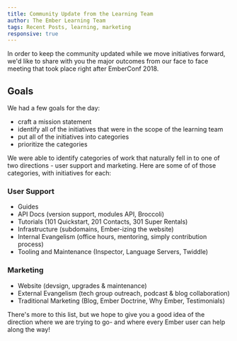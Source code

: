 ```yaml
---
title: Community Update from the Learning Team
author: The Ember Learning Team
tags: Recent Posts, learning, marketing
responsive: true
---
```


In order to keep the community updated while we move initiatives forward, we'd like to share with you the major outcomes from our face to face meeting that took place right after EmberConf 2018.

## Goals

We had a few goals for the day:

- craft a mission statement
- identify all of the initiatives that were in the scope of the learning team
- put all of the initiatives into categories
- prioritize the categories

We were able to identify categories of work that naturally fell in to one of two directions - user support and marketing. Here are some of of those categories, with initiatives for each:

### User Support

- Guides
- API Docs (version support, modules API, Broccoli)
- Tutorials (101 Quickstart, 201 Contacts, 301 Super Rentals)
- Infrastructure (subdomains, Ember-izing the website)
- Internal Evangelism (office hours, mentoring, simply contribution process)
- Tooling and Maintenance (Inspector, Language Servers, Twiddle)

### Marketing

- Website (devsign, upgrades & maintenance)
- External Evangelism (tech group outreach, podcast & blog collaboration)
- Traditional Marketing (Blog, Ember Doctrine, Why Ember, Testimonials)

There's more to this list, but we hope to give you a good idea of the direction where we are trying to go- and where every Ember user can help along the way! 